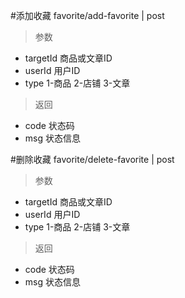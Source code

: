 #添加收藏
favorite/add-favorite | post
> 参数  
* targetId 商品或文章ID
* userId 用户ID
* type 1-商品 2-店铺 3-文章

> 返回  
* code 状态码
* msg 状态信息

#删除收藏
favorite/delete-favorite | post
> 参数  
* targetId 商品或文章ID
* userId 用户ID
* type 1-商品 2-店铺 3-文章

> 返回  
* code 状态码
* msg 状态信息
